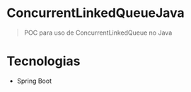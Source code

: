 # ConcurrentLinkedQueueJava

> POC para uso de ConcurrentLinkedQueue no Java

# Tecnologias
- Spring Boot
